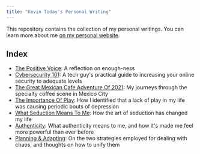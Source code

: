 ```yaml
---
title: "Kevin Today's Personal Writing"
---
```


This repository contains the collection of my personal writings. You can learn more about me [on my personal website](https://kevintoday.com).

Index
-----
* [The Positive Voice](./the-positive-voice/post.md): A reflection on enough-ness
* [Cybersecurity 101](./cybersecurity-101/post.md): A tech guy's practical guide to increasing your online security to adequate levels
* [The Great Mexican Cafe Adventure Of 2021](./mexican-cafe-adventure-2021/post.md): My journeys through the specialty coffee scene in Mexico City
* [The Importance Of Play](./the-importance-of-play/post.md): How I identified that a lack of play in my life was causing periodic bouts of depression
* [What Seduction Means To Me](./what-seduction-means-to-me/post.md): How the art of seduction has changed my life
* [Authenticity](./authenticity/post.md): What authenticity means to me, and how it's made me feel more powerful than ever before
* [Planning & Adapting](./planning-and-adapting/post.md): On the two strategies employed for dealing with chaos, and thoughts on how to unify them
